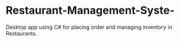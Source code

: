 # Restaurant-Management-Syste-
Desktop app using C# for placing order and managing inventory in Restaurants.
